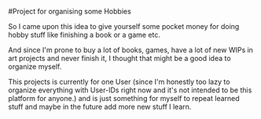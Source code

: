 #Project for organising some Hobbies

So I came upon this idea to give yourself some pocket money for doing hobby stuff like finishing a book or a game etc.

And since I'm prone to buy a lot of books, games, have a lot of new WIPs in art projects and never finish it, I thought that might be a good idea to organize myself.

This projects is currently for one User (since I'm honestly too lazy to organize everything with User-IDs right now and it's not intended to be this platform for anyone.) and is just something for myself to repeat learned stuff and maybe in the future add more new stuff I learn.